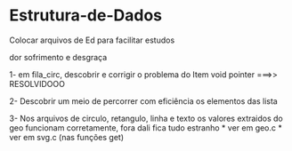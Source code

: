 # Estrutura-de-Dados
Colocar arquivos de Ed para facilitar estudos

dor sofrimento e desgraça

1- em fila_circ, descobrir e corrigir o problema do Item void pointer ===>> RESOLVIDOOO

2- Descobrir um meio de percorrer com eficiência os elementos das lista 

3- Nos arquivos de circulo, retangulo, linha e texto os valores extraidos do geo funcionam corretamente, fora dali fica tudo estranho
    * ver em geo.c
    * ver em svg.c (nas funções get)
